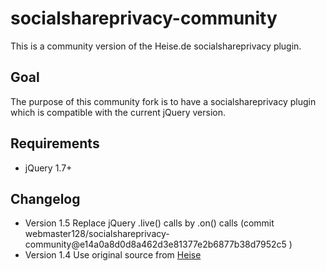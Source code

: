 socialshareprivacy-community
============================

This is a community version of the Heise.de socialshareprivacy plugin.

Goal
----
The purpose of this community fork is to have a socialshareprivacy plugin
which is compatible with the current jQuery version.

Requirements
------------
* jQuery 1.7+

Changelog
---------
* Version 1.5
  Replace jQuery .live() calls by .on() calls (commit webmaster128/socialshareprivacy-community@e14a0a8d0d8a462d3e81377e2b6877b38d7952c5
)
* Version 1.4
  Use original source from [Heise](http://www.heise.de/extras/socialshareprivacy/)


